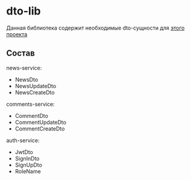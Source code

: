 # dto-lib

Данная библиотека содержит необходимые dto-сущности
для [этого проекта](https://github.com/vitmvit/core-service/tree/dev)

## Состав

news-service:

- NewsDto
- NewsUpdateDto
- NewsCreateDto

comments-service:

- CommentDto
- CommentUpdateDto
- CommentCreateDto

auth-service:

- JwtDto
- SignInDto
- SignUpDto
- RoleName